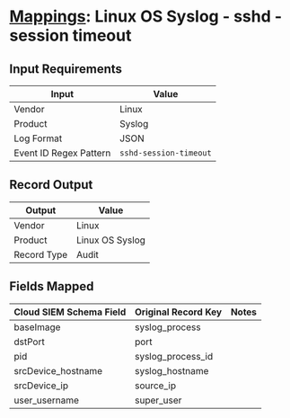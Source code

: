 # [Mappings](README.md): Linux OS Syslog - sshd - session timeout

## Input Requirements

|Input|Value|
|-----|-----|
|Vendor|Linux|
|Product|Syslog|
|Log Format|JSON|
|Event ID Regex Pattern|`sshd-session-timeout`|

## Record Output

|Output|Value|
|------|-----|
|Vendor|Linux|
|Product|Linux OS Syslog|
|Record Type|Audit|

## Fields Mapped

|Cloud SIEM Schema Field|Original Record Key|Notes|
|-----------------------|-------------------|-----|
|baseImage|syslog_process||
|dstPort|port||
|pid|syslog_process_id||
|srcDevice_hostname|syslog_hostname||
|srcDevice_ip|source_ip||
|user_username|super_user||

